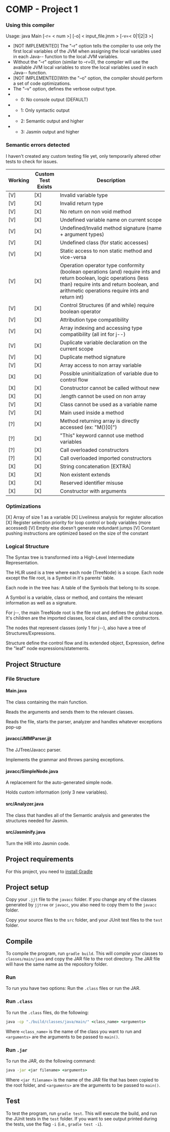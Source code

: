 # COMP - Project 1

### Using this compiler

Usage: java Main [-r= < num >] [-o] < input_file.jmm > [-v=< 0|1|2|3 >]

* [NOT IMPLEMENTED] The "–r" option tells the compiler to use only the first <num> local variables of the JVM when assigning the local variables used in each Java-- function to the local JVM variables.
* Without the "–r" option (similar to –r=0), the compiler will use the available JVM local variables to store the local variables used in each Java-- function.
* [NOT IMPLEMENTED]With the "–o" option, the compiler should perform a set of code optimizations.
* The "–v" option, defines the verbose output type.
* * 0: No console output (DEFAULT)
* * 1: Only syntactic output
* * 2: Semantic output and higher
* * 3: Jasmin output and higher

### Semantic errors detected

I haven't created any custom testing file yet, only temporarily altered other tests to check for issues.

Working | Custom Test <br> Exists | Description
-|-|-
[V] | [X] | Invalid variable type
[V] | [X] | Invalid return type
[V] | [X] | No return on non void method
[V] | [X] | Undefined variable name on current scope
[V] | [X] | Undefined/Invalid method signature (name + argument types)
[V] | [X] | Undefined class (for static accesses)
[V] | [X] | Static access to non static method and vice-versa
[V] | [X] | Operation operator type conformity (boolean operations (and) require ints and return boolean, logic operations (less than) require ints and return boolean, and arithmetic operations require ints and return int)
[V] | [X] | Control Structures (if and while) require boolean operator
[V] | [X] | Attribution type compatibility
[V] | [X] | Array indexing and accessing type compatibility (all int for j--)
[V] | [X] | Duplicate variable declaration on the current scope
[V] | [X] | Duplicate method signature
[V] | [X] | Array access to non array variable
[X] | [X] | Possible uninitialization of variable due to control flow
[X] | [X] | Constructor cannot be called without new
[X] | [X] | .length cannot be used on non array
[V] | [X] | Class cannot be used as a variable name
[V] | [X] | Main used inside a method
[?] | [X] | Method returning array is directly accessed (ex: "M()[0]")
[?] | [X] | "This" keyword cannot use method variables
[?] | [X] | Call overloaded constructors
[?] | [X] | Call overloaded imported constructors
[X] | [X] | String concatenation [EXTRA]
[X] | [X] | Non existent extends
[X] | [X] | Reserved identifier misuse
[X] | [X] | Constructor with arguments

### Optimizations

[X] Array of size 1 as a variable
[X] Liveliness analysis for register allocation
[X] Register selection priority for loop control or body variables (more accessed)
[V] Empty else doesn't generate redundant jumps
[V] Constant pushing instructions are optimized based on the size of the constant



### Logical Structure

The Syntax tree is transformed into a High-Level Intermediate Representation.

The HLIR used is a tree where each node (TreeNode) is a scope. Each node except the file root, is a Symbol in it's parents' table.

Each node in the tree has:
    A table of the Symbols that belong to its scope.

A Symbol is a variable, class or method, and contains the relevant information as well as a signature.

For j--, the main TreeNode root is the file root and defines the global scope. It's children are the imported classes, local class, and all the constructors.

The nodes that represent classes (only 1 for j--), also have a tree of Structures/Expressions.

Structure define the control flow and its extended object, Expression, define the "leaf" node expressions/statements.

## Project Structure

### File Structure

#### Main.java

The class containing the main function.

Reads the arguments and sends them to the relevant classes.

Reads the file, starts the parser, analyzer and handles whatever exceptions pop-up

#### javacc/JMMParser.jjt

The JJTree/Javacc parser.

Implements the grammar and throws parsing exceptions.

#### javacc/SimpleNode.java

A replacement for the auto-generated simple node.

Holds custom information (only 3 new variables).

#### src/Analyzer.java

The class that handles all of the Semantic analysis and generates the structures needed for Jasmin.

#### src/Jasminify.java

Turn the HIR into Jasmin code.

## Project requirements

For this project, you need to [install Gradle](https://gradle.org/install/)

## Project setup

Copy your ``.jjt`` file to the ``javacc`` folder. If you change any of the classes generated by ``jjtree`` or ``javacc``, you also need to copy them to the ``javacc`` folder.

Copy your source files to the ``src`` folder, and your JUnit test files to the ``test`` folder.

## Compile

To compile the program, run ``gradle build``. This will compile your classes to ``classes/main/java`` and copy the JAR file to the root directory. The JAR file will have the same name as the repository folder.

### Run

To run you have two options: Run the ``.class`` files or run the JAR.

### Run ``.class``

To run the ``.class`` files, do the following:

```cmd
java -cp "./build/classes/java/main/" <class_name> <arguments>
```

Where ``<class_name>`` is the name of the class you want to run and ``<arguments>`` are the arguments to be passed to ``main()``.

### Run ``.jar``

To run the JAR, do the following command:

```cmd
java -jar <jar filename> <arguments>
```

Where ``<jar filename>`` is the name of the JAR file that has been copied to the root folder, and ``<arguments>`` are the arguments to be passed to ``main()``.

## Test

To test the program, run ``gradle test``. This will execute the build, and run the JUnit tests in the ``test`` folder. If you want to see output printed during the tests, use the flag ``-i`` (i.e., ``gradle test -i``).
